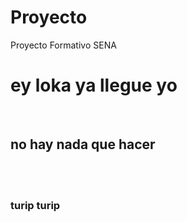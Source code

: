 # Proyecto
Proyecto Formativo SENA

<!DOCTYPE html>
<html lang="en">
<head>
    <meta charset="UTF-8">
    <meta http-equiv="X-UA-Compatible" content="IE=edge">
    <meta name="viewport" content="width=device-width, initial-scale=1.0">
    <title>Document</title>
</head>
<body>
    <h1>ey loka ya llegue yo </h1>
    <br>
    <h2>no hay nada que hacer</h2>
    <br>
    <br>
    <h3> turip turip </h3>
</body>
</html>
